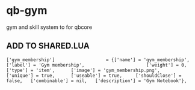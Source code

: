 # qb-gym
 gym and skill system to for qbcore

## ADD TO SHARED.LUA
```
['gym_membership'] 					 = {['name'] = 'gym_membership', 			 	  	  	['label'] = 'Gym membership', 						['weight'] = 0, 		['type'] = 'item', 		['image'] = 'gym_membership.png', 				['unique'] = true, 		['useable'] = true, 	['shouldClose'] = false,   ['combinable'] = nil,   ['description'] = 'Gym Notebook'},
```